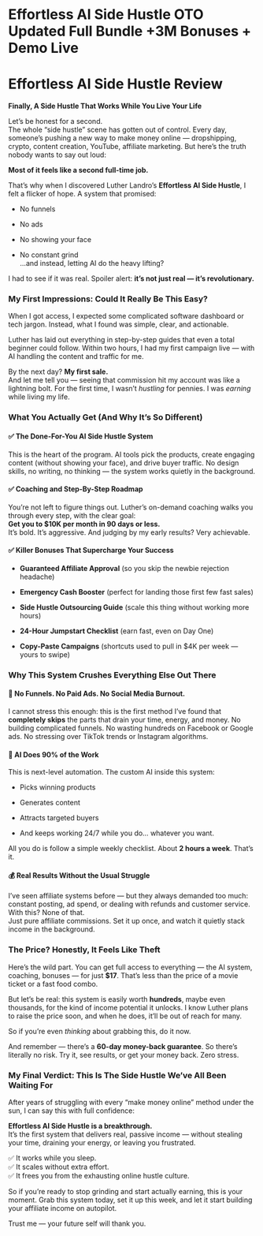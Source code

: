 # Effortless AI Side Hustle OTO Updated Full Bundle +3M Bonuses + Demo Live
<h1 class="" data-start="194" data-end="230">Effortless AI Side Hustle Review</h1>
<p class="" data-start="231" data-end="295"><strong data-start="231" data-end="293">Finally, A Side Hustle That Works While You Live Your Life</strong></p>
<p class="" data-start="297" data-end="570">Let’s be honest for a second.<br data-start="326" data-end="329" />The whole “side hustle” scene has gotten out of control. Every day, someone’s pushing a new way to make money online — dropshipping, crypto, content creation, YouTube, affiliate marketing. But here’s the truth nobody wants to say out loud:</p>
<p class="" data-start="572" data-end="623"><strong data-start="572" data-end="621">Most of it feels like a second full-time job.</strong></p>
<p class="" data-start="625" data-end="752">That’s why when I discovered Luther Landro’s <strong data-start="670" data-end="699">Effortless AI Side Hustle</strong>, I felt a flicker of hope. A system that promised:</p>

<ul data-start="753" data-end="876">
 	<li class="" data-start="753" data-end="767">
<p class="" data-start="755" data-end="767">No funnels</p>
</li>
 	<li class="" data-start="768" data-end="778">
<p class="" data-start="770" data-end="778">No ads</p>
</li>
 	<li class="" data-start="779" data-end="803">
<p class="" data-start="781" data-end="803">No showing your face</p>
</li>
 	<li class="" data-start="804" data-end="876">
<p class="" data-start="806" data-end="876">No constant grind<br data-start="823" data-end="826" />...and instead, letting AI do the heavy lifting?</p>
</li>
</ul>
<p class="" data-start="878" data-end="968">I had to see if it was real. Spoiler alert: <strong data-start="922" data-end="966">it’s not just real — it’s revolutionary.</strong></p>

<h3 class="" data-start="970" data-end="1027">My First Impressions: Could It Really Be This Easy?</h3>
<p class="" data-start="1028" data-end="1168">When I got access, I expected some complicated software dashboard or tech jargon. Instead, what I found was simple, clear, and actionable.</p>
<p class="" data-start="1170" data-end="1364">Luther has laid out everything in step-by-step guides that even a total beginner could follow. Within two hours, I had my first campaign live — with AI handling the content and traffic for me.</p>
<p class="" data-start="1366" data-end="1583">By the next day? <strong data-start="1383" data-end="1401">My first sale.</strong><br data-start="1401" data-end="1404" />And let me tell you — seeing that commission hit my account was like a lightning bolt. For the first time, I wasn’t <em data-start="1520" data-end="1530">hustling</em> for pennies. I was <em data-start="1550" data-end="1559">earning</em> while living my life.</p>

<h3 class="" data-start="1585" data-end="1640">What You Actually Get (And Why It’s So Different)</h3>
<h4 class="" data-start="1642" data-end="1689">✅ The Done-For-You AI Side Hustle System</h4>
<p class="" data-start="1690" data-end="1919">This is the heart of the program. AI tools pick the products, create engaging content (without showing your face), and drive buyer traffic. No design skills, no writing, no thinking — the system works quietly in the background.</p>

<h4 class="" data-start="1921" data-end="1963">✅ Coaching and Step-By-Step Roadmap</h4>
<p class="" data-start="1964" data-end="2214">You’re not left to figure things out. Luther’s on-demand coaching walks you through every step, with the clear goal:<br data-start="2080" data-end="2083" /><strong data-start="2083" data-end="2132">Get you to $10K per month in 90 days or less.</strong><br data-start="2132" data-end="2135" />It’s bold. It’s aggressive. And judging by my early results? Very achievable.</p>

<h4 class="" data-start="2216" data-end="2269">✅ Killer Bonuses That Supercharge Your Success</h4>
<ul data-start="2270" data-end="2667">
 	<li class="" data-start="2270" data-end="2351">
<p class="" data-start="2272" data-end="2351"><strong data-start="2272" data-end="2305">Guaranteed Affiliate Approval</strong> (so you skip the newbie rejection headache)</p>
</li>
 	<li class="" data-start="2352" data-end="2431">
<p class="" data-start="2354" data-end="2431"><strong data-start="2354" data-end="2380">Emergency Cash Booster</strong> (perfect for landing those first few fast sales)</p>
</li>
 	<li class="" data-start="2432" data-end="2515">
<p class="" data-start="2434" data-end="2515"><strong data-start="2434" data-end="2467">Side Hustle Outsourcing Guide</strong> (scale this thing without working more hours)</p>
</li>
 	<li class="" data-start="2516" data-end="2580">
<p class="" data-start="2518" data-end="2580"><strong data-start="2518" data-end="2549">24-Hour Jumpstart Checklist</strong> (earn fast, even on Day One)</p>
</li>
 	<li class="" data-start="2581" data-end="2667">
<p class="" data-start="2583" data-end="2667"><strong data-start="2583" data-end="2607">Copy-Paste Campaigns</strong> (shortcuts used to pull in $4K per week — yours to swipe)</p>
</li>
</ul>
<h3 class="" data-start="2669" data-end="2724">Why This System Crushes Everything Else Out There</h3>
<h4 class="" data-start="2726" data-end="2785">🚫 No Funnels. No Paid Ads. No Social Media Burnout.</h4>
<p class="" data-start="2786" data-end="3066">I cannot stress this enough: this is the first method I’ve found that <strong data-start="2856" data-end="2876">completely skips</strong> the parts that drain your time, energy, and money. No building complicated funnels. No wasting hundreds on Facebook or Google ads. No stressing over TikTok trends or Instagram algorithms.</p>

<h4 class="" data-start="3068" data-end="3101">🤖 AI Does 90% of the Work</h4>
<p class="" data-start="3102" data-end="3168">This is next-level automation. The custom AI inside this system:</p>

<ul data-start="3169" data-end="3306">
 	<li class="" data-start="3169" data-end="3195">
<p class="" data-start="3171" data-end="3195">Picks winning products</p>
</li>
 	<li class="" data-start="3196" data-end="3217">
<p class="" data-start="3198" data-end="3217">Generates content</p>
</li>
 	<li class="" data-start="3218" data-end="3246">
<p class="" data-start="3220" data-end="3246">Attracts targeted buyers</p>
</li>
 	<li class="" data-start="3247" data-end="3306">
<p class="" data-start="3249" data-end="3306">And keeps working 24/7 while you do… whatever you want.</p>
</li>
</ul>
<p class="" data-start="3308" data-end="3394">All you do is follow a simple weekly checklist. About <strong data-start="3362" data-end="3380">2 hours a week</strong>. That’s it.</p>

<h4 class="" data-start="3396" data-end="3445">💰 Real Results Without the Usual Struggle</h4>
<p class="" data-start="3446" data-end="3724">I’ve seen affiliate systems before — but they always demanded too much: constant posting, ad spend, or dealing with refunds and customer service.<br data-start="3591" data-end="3594" />With this? None of that.<br data-start="3618" data-end="3621" />Just pure affiliate commissions. Set it up once, and watch it quietly stack income in the background.</p>

<h3 class="" data-start="3726" data-end="3772">The Price? Honestly, It Feels Like Theft</h3>
<p class="" data-start="3773" data-end="3956">Here’s the wild part. You can get full access to everything — the AI system, coaching, bonuses — for just <strong data-start="3879" data-end="3886">$17</strong>. That’s less than the price of a movie ticket or a fast food combo.</p>
<p class="" data-start="3958" data-end="4182">But let’s be real: this system is easily worth <strong data-start="4005" data-end="4017">hundreds</strong>, maybe even thousands, for the kind of income potential it unlocks. I know Luther plans to raise the price soon, and when he does, it’ll be out of reach for many.</p>
<p class="" data-start="4184" data-end="4246">So if you’re even <em data-start="4202" data-end="4212">thinking</em> about grabbing this, do it now.</p>
<p class="" data-start="4248" data-end="4395">And remember — there’s a <strong data-start="4273" data-end="4304">60-day money-back guarantee</strong>. So there’s literally no risk. Try it, see results, or get your money back. Zero stress.</p>

<h3 class="" data-start="4397" data-end="4471">My Final Verdict: This Is The Side Hustle We’ve All Been Waiting For</h3>
<p class="" data-start="4472" data-end="4589">After years of struggling with every “make money online” method under the sun, I can say this with full confidence:</p>
<p class="" data-start="4591" data-end="4779"><strong data-start="4591" data-end="4639">Effortless AI Side Hustle is a breakthrough.</strong><br data-start="4639" data-end="4642" />It’s the first system that delivers real, passive income — without stealing your time, draining your energy, or leaving you frustrated.</p>
<p class="" data-start="4781" data-end="4906">✅ It works while you sleep.<br data-start="4808" data-end="4811" />✅ It scales without extra effort.<br data-start="4844" data-end="4847" />✅ It frees you from the exhausting online hustle culture.</p>
<p class="" data-start="4908" data-end="5101">So if you’re ready to stop grinding and start actually earning, this is your moment. Grab this system today, set it up this week, and let it start building your affiliate income on autopilot.</p>
<p class="" data-start="5103" data-end="5148">Trust me — your future self will thank you.</p>
